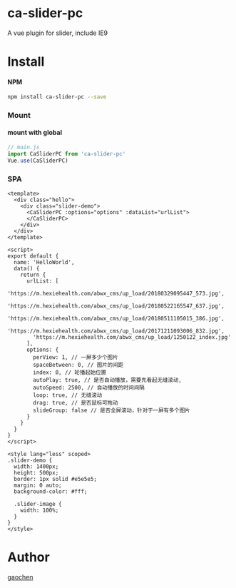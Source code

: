 # ca-slider-pc

A vue plugin for slider, include IE9

# Install

#### NPM

```bash
npm install ca-slider-pc --save
```

### Mount

#### mount with global

```javascript
// main.js
import CaSliderPC from 'ca-slider-pc'
Vue.use(CaSliderPC)
```

<!-- #### mount with component

```javascript
// require styles
import 'swiper/dist/css/swiper.css'

import { swiper, swiperSlide } from 'vue-awesome-swiper'

export default {
  components: {
    swiper,
    swiperSlide
  }
}
``` -->

### SPA

```vue
<template>
  <div class="hello">
    <div class="slider-demo">
      <CaSliderPC :options="options" :dataList="urlList">
      </CaSliderPC>
    </div>
  </div>
</template>

<script>
export default {
  name: 'HelloWorld',
  data() {
    return {
      urlList: [
        'https://m.hexiehealth.com/abwx_cms/up_load/20180329095447_573.jpg',
        'https://m.hexiehealth.com/abwx_cms/up_load/20180522165547_637.jpg',
        'https://m.hexiehealth.com/abwx_cms/up_load/20180511105015_386.jpg',
        'https://m.hexiehealth.com/abwx_cms/up_load/20171211093006_832.jpg',
        'https://m.hexiehealth.com/abwx_cms/up_load/1250122_index.jpg'
      ],
      options: {
        perView: 1, // 一屏多少个图片
        spaceBetween: 0, // 图片的间距
        index: 0, // 轮播起始位置
        autoPlay: true, // 是否自动播放，需要先看起无缝滚动,
        autoSpeed: 2500, // 自动播放的时间间隔
        loop: true, // 无缝滚动
        drag: true, // 是否鼠标可拖动
        slideGroup: false // 是否全屏滚动，针对于一屏有多个图片
      }
    }
  }
}
</script>

<style lang="less" scoped>
.slider-demo {
  width: 1400px;
  height: 500px;
  border: 1px solid #e5e5e5;
  margin: 0 auto;
  background-color: #fff;

  .slider-image {
    width: 100%;
  }
}
</style>
```

# Author

[gaochen](https://github.com/gaochen)
